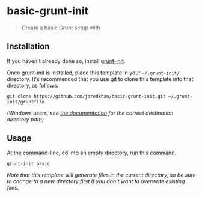 # basic-grunt-init

> Create a basic Grunt setup with 

[grunt-init]: http://gruntjs.com/project-scaffolding

## Installation
If you haven't already done so, install [grunt-init][].

Once grunt-init is installed, place this template in your `~/.grunt-init/` directory. It's recommended that you use git to clone this template into that directory, as follows:

```
git clone https://github.com/jaredkhan/basic-grunt-init.git ~/.grunt-init/gruntfile
```

_(Windows users, see [the documentation][grunt-init] for the correct destination directory path)_

## Usage

At the command-line, cd into an empty directory, run this command.

```
grunt-init basic
```

_Note that this template will generate files in the current directory, so be sure to change to a new directory first if you don't want to overwrite existing files._
